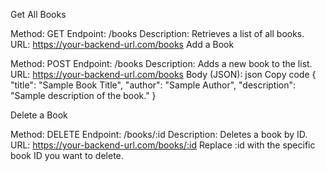 Get All Books

Method: GET
Endpoint: /books
Description: Retrieves a list of all books.
URL: https://your-backend-url.com/books
Add a Book

Method: POST
Endpoint: /books
Description: Adds a new book to the list.
URL: https://your-backend-url.com/books
Body (JSON):
json
Copy code
{
  "title": "Sample Book Title",
  "author": "Sample Author",
  "description": "Sample description of the book."
}


Delete a Book

Method: DELETE
Endpoint: /books/:id
Description: Deletes a book by ID.
URL: https://your-backend-url.com/books/:id
Replace :id with the specific book ID you want to delete.